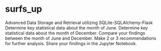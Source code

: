 # surfs_up
Advanced Data Storage and Retrieval utilizing SQLite-SQLAlchemy-Flask
Determine key statistical data about the month of June.
Determine key statistical data about the month of December.
Compare your findings between the month of June and December.
Make 2 or 3 recommendations for further analysis.
Share your findings in the Jupyter Notebook.
